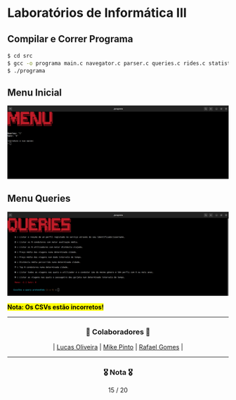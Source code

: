 # Laboratórios de Informática III
## Compilar e Correr Programa


```bash
$ cd src
$ gcc -o programa main.c navegator.c parser.c queries.c rides.c statistics.c verifica.c hash.c hash_drivers.c hash_users.c hash_statistics.c drivers.c users.c file.c -Iincludes -Wall -Wextra -g
$ ./programa
```
## Menu Inicial
![(Menu Inical](https://github.com/RafaGomes1/LI3/blob/main/images/MenuInicial.png?raw=true)

## Menu Queries
![(Menu Queries](https://github.com/RafaGomes1/LI3/blob/main/images/Queries.png?raw=true)

<mark><strong>Nota: Os CSVs estão incorretos!</strong></mark>

---

<h3 align="center">🚀 Colaboradores 🚀</h3>

<div align="center">

| [Lucas Oliveira](https://github.com/LucasOli20) | [Mike Pinto](https://github.com/mrmikept) | [Rafael Gomes](https://github.com/RafaGomes1) |

</div>

--- 

<h3 align="center"> 🎖️ Nota 🎖️ </h3>

<div align="center">

15 / 20

</div>
